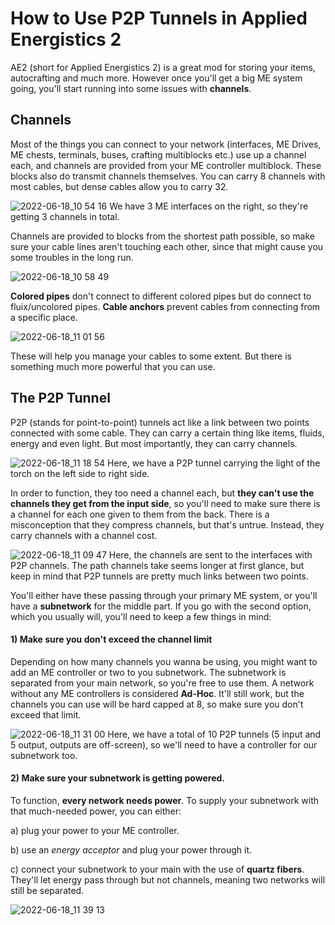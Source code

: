 # How to Use P2P Tunnels in Applied Energistics 2
AE2 (short for Applied Energistics 2) is a great mod for storing your items, autocrafting and much more. However once you'll get a big ME system going, you'll start running into some issues with **channels**.

## Channels 
Most of the things you can connect to your network (interfaces, ME Drives, ME chests, terminals, buses, crafting multiblocks etc.) use up a channel each, and channels are provided from your ME controller multiblock. These blocks also do transmit channels themselves. You can carry 8 channels with most cables, but dense cables allow you to carry 32.

![2022-06-18_10 54 16](https://user-images.githubusercontent.com/100072467/174430656-b3ce42a5-1a8f-4c33-8601-edf96c5d9e14.png)
We have 3 ME interfaces on the right, so they're getting 3 channels in total.

Channels are provided to blocks from the shortest path possible, so make sure your cable lines aren't touching each other, since that might cause you some troubles in the long run.

![2022-06-18_10 58 49](https://user-images.githubusercontent.com/100072467/174430682-33688f0f-b8f1-4f58-8872-d38801c06e62.png)

**Colored pipes** don't connect to different colored pipes but do connect to fluix/uncolored pipes. **Cable anchors** prevent cables from connecting from a specific place.

![2022-06-18_11 01 56](https://user-images.githubusercontent.com/100072467/174430704-fdee4dc1-19e4-4116-801c-1d286dd1a959.png)

These will help you manage your cables to some extent. But there is something much more powerful that you can use.

## The P2P Tunnel
P2P (stands for point-to-point) tunnels act like a link between two points connected with some cable. They can carry a certain thing like items, fluids, energy and even light. But most importantly, they can carry channels.

![2022-06-18_11 18 54](https://user-images.githubusercontent.com/100072467/174430735-4702ca6e-efb3-4847-9234-53a5ad52ea55.png)
Here, we have a P2P tunnel carrying the light of the torch on the left side to right side.

In order to function, they too need a channel each, but **they can't use the channels they get from the input side**, so you'll need to make sure there is a channel for each one given to them from the back. There is a misconception that they compress channels, but that's untrue. Instead, they carry channels with a channel cost.

![2022-06-18_11 09 47](https://user-images.githubusercontent.com/100072467/174430838-e95f390a-90c5-41cd-8d5e-1f855863871d.png)
Here, the channels are sent to the interfaces with P2P channels. The path channels take seems longer at first glance, but keep in mind that P2P tunnels are pretty much links between two points.

You'll either have these passing through your primary ME system, or you'll have a **subnetwork** for the middle part. If you go with the second option, which you usually will, you'll need to keep a few things in mind:

#### 1) Make sure you don't exceed the channel limit
Depending on how many channels you wanna be using, you might want to add an ME controller or two to you subnetwork. The subnetwork is separated from your main network, so you're free to use them. A network without any ME controllers is considered **Ad-Hoc**. It'll still work, but the channels you can use will be hard capped at 8, so make sure you don't exceed that limit.

![2022-06-18_11 31 00](https://user-images.githubusercontent.com/100072467/174431024-bcb86619-ca85-462a-8d48-3ad0158a5146.png)
Here, we have a total of 10 P2P tunnels (5 input and 5 output, outputs are off-screen), so we'll need to have a controller for our subnetwork too.

#### 2) Make sure your subnetwork is getting powered. 
To function, **every network needs power**. To supply your subnetwork with that much-needed power, you can either:

a) plug your power to your ME controller.

b) use an *energy acceptor* and plug your power through it.
        
c) connect your subnetwork to your main with the use of **quartz fibers**. They'll let energy pass through but not channels, meaning two networks will still be separated.

![2022-06-18_11 39 13](https://user-images.githubusercontent.com/100072467/174431059-8ae33362-3454-4afa-9196-2e799c247ede.png)
